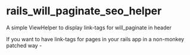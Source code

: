# rails_will_paginate_seo_helper
A simple ViewHelper to display link-tags for will_paginate in header

If you want to have link-tags for pages in your rails app in a non-monkey patched way - 

